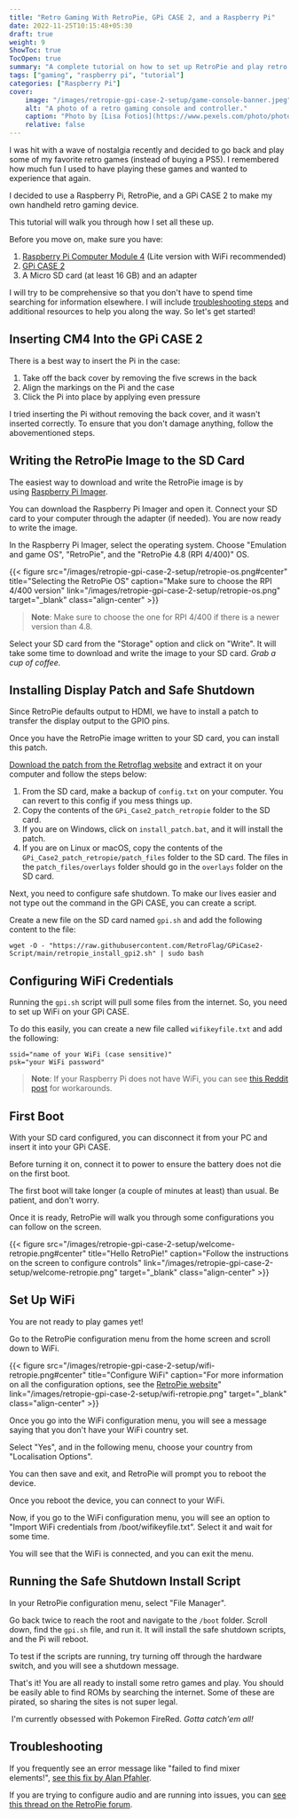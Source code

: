```yaml
---
title: "Retro Gaming With RetroPie, GPi CASE 2, and a Raspberry Pi"
date: 2022-11-25T10:15:48+05:30
draft: true
weight: 9
ShowToc: true
TocOpen: true
summary: "A complete tutorial on how to set up RetroPie and play retro games on a GPi CASE 2 with a Raspberry Pi Compute Module 4 under the hood."
tags: ["gaming", "raspberry pi", "tutorial"]
categories: ["Raspberry Pi"]
cover:
    image: "/images/retropie-gpi-case-2-setup/game-console-banner.jpeg"
    alt: "A photo of a retro gaming console and controller."
    caption: "Photo by [Lisa Fotios](https://www.pexels.com/photo/photo-of-video-game-console-on-brown-wooden-table-4511372/)"
    relative: false
---
```


I was hit with a wave of nostalgia recently and decided to go back and play some of my favorite retro games (instead of buying a PS5). I remembered how much fun I used to have playing these games and wanted to experience that again.

I decided to use a Raspberry Pi, RetroPie, and a GPi CASE 2 to make my own handheld retro gaming device.

This tutorial will walk you through how I set all these up.

Before you move on, make sure you have:

1.  [Raspberry Pi Computer Module 4](https://www.raspberrypi.com/products/compute-module-4/?variant=raspberry-pi-cm4001000) (Lite version with WiFi recommended)
2.  [GPi CASE 2](https://retroflag.com/gpi_case_2.html)
3.  A Micro SD card (at least 16 GB) and an adapter

I will try to be comprehensive so that you don't have to spend time searching for information elsewhere. I will include [troubleshooting steps](#troubleshooting) and additional resources to help you along the way. So let's get started!

## Inserting CM4 Into the GPi CASE 2

There is a best way to insert the Pi in the case:

1.  Take off the back cover by removing the five screws in the back
2.  Align the markings on the Pi and the case
3.  Click the Pi into place by applying even pressure

I tried inserting the Pi without removing the back cover, and it wasn't inserted correctly. To ensure that you don't damage anything, follow the abovementioned steps.

## Writing the RetroPie Image to the SD Card

The easiest way to download and write the RetroPie image is by using [Raspberry Pi Imager](https://www.raspberrypi.com/software/).

You can download the Raspberry Pi Imager and open it. Connect your SD card to your computer through the adapter (if needed). You are now ready to write the image.

In the Raspberry Pi Imager, select the operating system. Choose "Emulation and game OS", "RetroPie", and the "RetroPie 4.8 (RPI 4/400)" OS.

{{< figure src="/images/retropie-gpi-case-2-setup/retropie-os.png#center" title="Selecting the RetroPie OS" caption="Make sure to choose the RPI 4/400 version" link="/images/retropie-gpi-case-2-setup/retropie-os.png" target="_blank" class="align-center" >}}

> **Note**: Make sure to choose the one for RPI 4/400 if there is a newer version than 4.8.

Select your SD card from the "Storage" option and click on "Write". It will take some time to download and write the image to your SD card. _Grab a cup of coffee._

## Installing Display Patch and Safe Shutdown

Since RetroPie defaults output to HDMI, we have to install a patch to transfer the display output to the GPIO pins.

Once you have the RetroPie image written to your SD card, you can install this patch.

[Download the patch from the Retroflag website](https://support.retroflag.com/Products/GPi_Case_2/GPi_Case_2_patch.zip) and extract it on your computer and follow the steps below:

1. From the SD card, make a backup of `config.txt` on your computer. You can revert to this config if you mess things up.
2. Copy the contents of the `GPi_Case2_patch_retropie` folder to the SD card.
3. If you are on Windows, click on `install_patch.bat`, and it will install the patch.
4. If you are on Linux or macOS, copy the contents of the `GPi_Case2_patch_retropie/patch_files` folder to the SD card. The files in the `patch_files/overlays` folder should go in the `overlays` folder on the SD card.

Next, you need to configure safe shutdown. To make our lives easier and not type out the command in the GPi CASE, you can create a script.

Create a new file on the SD card named `gpi.sh` and add the following content to the file:

```shell
wget -O - "https://raw.githubusercontent.com/RetroFlag/GPiCase2-Script/main/retropie_install_gpi2.sh" | sudo bash
```

## Configuring WiFi Credentials

Running the `gpi.sh` script will pull some files from the internet. So, you need to set up WiFi on your GPi CASE.

To do this easily, you can create a new file called `wifikeyfile.txt` and add the following:

```
ssid="name of your WiFi (case sensitive)"
psk="your WiFi password"
```

> **Note**: If your Raspberry Pi does not have WiFi, you can see [this Reddit post](https://www.reddit.com/r/retroflag_gpi/comments/s7xpee/getting_internet_on_gpi_case_2_with_cm4_without/) for workarounds.

## First Boot

With your SD card configured, you can disconnect it from your PC and insert it into your GPi CASE.

Before turning it on, connect it to power to ensure the battery does not die on the first boot.

The first boot will take longer (a couple of minutes at least) than usual. Be patient, and don't worry.

Once it is ready, RetroPie will walk you through some configurations you can follow on the screen.

{{< figure src="/images/retropie-gpi-case-2-setup/welcome-retropie.png#center" title="Hello RetroPie!" caption="Follow the instructions on the screen to configure controls" link="/images/retropie-gpi-case-2-setup/welcome-retropie.png" target="_blank" class="align-center" >}}

## Set Up WiFi

You are not ready to play games yet!

Go to the RetroPie configuration menu from the home screen and scroll down to WiFi.

{{< figure src="/images/retropie-gpi-case-2-setup/wifi-retropie.png#center" title="Configure WiFi" caption="For more information on all the configuration options, see the [RetroPie website](https://retropie.org.uk/)" link="/images/retropie-gpi-case-2-setup/wifi-retropie.png" target="_blank" class="align-center" >}}

Once you go into the WiFi configuration menu, you will see a message saying that you don't have your WiFi country set.

Select "Yes", and in the following menu, choose your country from "Localisation Options".

You can then save and exit, and RetroPie will prompt you to reboot the device.

Once you reboot the device, you can connect to your WiFi.

Now, if you go to the WiFi configuration menu, you will see an option to "Import WiFi credentials from /boot/wifikeyfile.txt". Select it and wait for some time.

You will see that the WiFi is connected, and you can exit the menu.

## Running the Safe Shutdown Install Script

In your RetroPie configuration menu, select "File Manager".

Go back twice to reach the root and navigate to the `/boot` folder. Scroll down, find the `gpi.sh` file, and run it. It will install the safe shutdown scripts, and the Pi will reboot.

To test if the scripts are running, try turning off through the hardware switch, and you will see a shutdown message.

That's it! You are all ready to install some retro games and play. You should be easily able to find ROMs by searching the internet. Some of these are pirated, so sharing the sites is not super legal.

 I'm currently obsessed with Pokemon FireRed. *Gotta catch'em all!*

## Troubleshooting

If you frequently see an error message like "failed to find mixer elements!", [see this fix by Alan Pfahler](https://www.fastoe.com/blog/how-to-fix-failed-to-find-mixer-elements).

If you are trying to configure audio and are running into issues, you can [see this thread on the RetroPie forum](https://retropie.org.uk/forum/topic/28732/kernel-5-10-on-board-audio-disabled-or-not-present).
